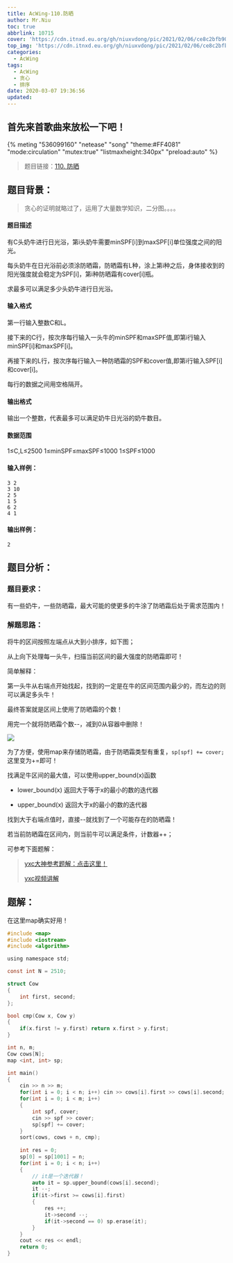 ```yaml
---
title: AcWing-110.防晒
author: Mr.Niu
toc: true
abbrlink: 10715
cover: 'https://cdn.itnxd.eu.org/gh/niuxvdong/pic/2021/02/06/ce8c2bfb909a31b425c145d594cafde9.png'
top_img: 'https://cdn.itnxd.eu.org/gh/niuxvdong/pic/2021/02/06/ce8c2bfb909a31b425c145d594cafde9.png'
categories:
  - AcWing
tags:
  - AcWing
  - 贪心
  - 排序
date: 2020-03-07 19:36:56
updated:
---
```




## 首先来首歌曲来放松一下吧！

{% meting "536099160" "netease" "song" "theme:#FF4081" "mode:circulation" "mutex:true" "listmaxheight:340px" "preload:auto"  %}



> 题目链接：[110. 防晒](https://www.acwing.com/problem/content/112/)



## 题目背景：



> 贪心的证明就略过了，运用了大量数学知识，二分图。。。。

#### 题目描述



有C头奶牛进行日光浴，第i头奶牛需要minSPF[i]到maxSPF[i]单位强度之间的阳光。

每头奶牛在日光浴前必须涂防晒霜，防晒霜有L种，涂上第i种之后，身体接收到的阳光强度就会稳定为SPF[i]，第i种防晒霜有cover[i]瓶。

求最多可以满足多少头奶牛进行日光浴。

#### 输入格式

第一行输入整数C和L。

接下来的C行，按次序每行输入一头牛的minSPF和maxSPF值,即第i行输入minSPF[i]和maxSPF[i]。

再接下来的L行，按次序每行输入一种防晒霜的SPF和cover值,即第i行输入SPF[i]和cover[i]。

每行的数据之间用空格隔开。

#### 输出格式

输出一个整数，代表最多可以满足奶牛日光浴的奶牛数目。

#### 数据范围

1≤C,L≤2500
1≤minSPF≤maxSPF≤1000
1≤SPF≤1000

#### 输入样例：

```
3 2
3 10
2 5
1 5
6 2
4 1
```

#### 输出样例：

```
2
```



## 题目分析：

### 题目要求：



有一些奶牛，一些防晒霜，最大可能的使更多的牛涂了防晒霜后处于需求范围内！

### 解题思路：



将牛的区间按照左端点从大到小排序，如下图；

从上向下处理每一头牛，扫描当前区间的最大强度的防晒霜即可！



简单解释：

第一头牛从右端点开始找起，找到的一定是在牛的区间范围内最少的，而左边的则可以满足多头牛！



最终答案就是区间上使用了防晒霜的个数！



用完一个就将防晒霜个数--，减到0从容器中删除！





![](https://cdn.itnxd.eu.org/gh/niuxvdong/pic/2021/02/06/d394e4ac22f43a1013d66b9d477d2c94.png)



为了方便，使用map来存储防晒霜，由于防晒霜类型有重复，`sp[spf] += cover;`这里变为+=即可！

找满足牛区间的最大值，可以使用upper_bound(x)函数

- lower_bound(x)  返回大于等于x的最小的数的迭代器

- upper_bound(x)  返回大于x的最小的数的迭代器

找到大于右端点值时，直接--就找到了一个可能存在的防晒霜！

若当前防晒霜在区间内，则当前牛可以满足条件，计数器++；



可参考下面题解：



> [yxc大神参考题解：点击这里！](https://www.acwing.com/solution/AcWing/content/785/)
>
> [yxc视频讲解](https://www.acwing.com/video/87/)



## 题解：



在这里map确实好用！



```c
#include <map>
#include <iostream>
#include <algorithm>

using namespace std;

const int N = 2510;

struct Cow
{
    int first, second;
};

bool cmp(Cow x, Cow y)
{
    if(x.first != y.first) return x.first > y.first;
}

int n, m;
Cow cows[N];
map <int, int> sp;

int main()
{
    cin >> n >> m;
    for(int i = 0; i < n; i++) cin >> cows[i].first >> cows[i].second;
    for(int i = 0; i < m; i++)
    {
        int spf, cover;
        cin >> spf >> cover;
        sp[spf] += cover;
    }
    sort(cows, cows + n, cmp);
    
    int res = 0;
    sp[0] = sp[1001] = n;
    for(int i = 0; i < n; i++)
    {
        // it是一个迭代器！
        auto it = sp.upper_bound(cows[i].second);
        it --;
        if(it->first >= cows[i].first)
        {
            res ++;
            it->second --;
            if(it->second == 0) sp.erase(it);
        }
    }
    cout << res << endl;
    return 0;
}
```


